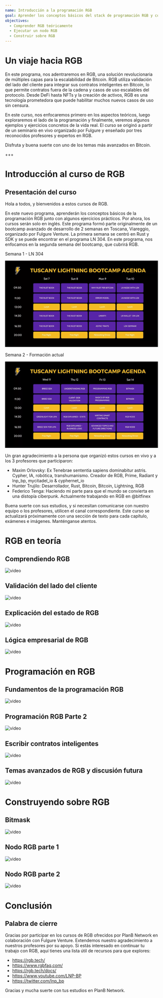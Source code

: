 ```yaml
---
name: Introducción a la programación RGB
goal: Aprender los conceptos básicos del stack de programación RGB y construir tus primeras aplicaciones RGB
objectives:
  - Comprender RGB teóricamente
  - Ejecutar un nodo RGB
  - Construir sobre RGB
---
```


# Un viaje hacia RGB

En este programa, nos adentraremos en RGB, una solución revolucionaria de múltiples capas para la escalabilidad de Bitcoin. RGB utiliza validación del lado del cliente para integrar sus contratos inteligentes en Bitcoin, lo que permite contratos fuera de la cadena y casos de uso escalables del protocolo. Desde DeFi hasta NFTs y la creación de activos, RGB es una tecnología prometedora que puede habilitar muchos nuevos casos de uso sin censura.

En este curso, nos enfocaremos primero en los aspectos teóricos, luego exploraremos el lado de la programación y finalmente, veremos algunos ejemplos y ejercicios concretos de la vida real. El curso se originó a partir de un seminario en vivo organizado por Fulgure y enseñado por tres reconocidos profesores y expertos en RGB.

Disfruta y buena suerte con uno de los temas más avanzados en Bitcoin.

+++

# Introducción al curso de RGB

## Presentación del curso

Hola a todos, y bienvenidos a estos cursos de RGB.

En este nuevo programa, aprenderán los conceptos básicos de la programación RGB junto con algunos ejercicios prácticos. Por ahora, los cursos serán solo en inglés. Este programa formó parte originalmente de un bootcamp avanzado de desarrollo de 2 semanas en Toscana, Viareggio, organizado por Fulgure Venture. La primera semana se centró en Rust y SDK y se puede encontrar en el programa LN 304. En este programa, nos enfocamos en la segunda semana del bootcamp, que cubrirá RGB.

Semana 1 - LN 304

![image](assets/image/1.webp)

Semana 2 - Formación actual

![image](assets/image/2.webp)

Un gran agradecimiento a la persona que organizó estos cursos en vivo y a los 3 profesores que participaron:

- Maxim Orlovsky: Ex Tenebrae sententia sapiens dominabitur astris. Cypher, IA, robótica, transhumanismo. Creador de RGB, Prime, Radiant y lnp_bp, mycitadel_io & cyphernet_io
- Hunter Trujilo: Desarrollador, Rust, Bitcoin, Bitcoin, Lightning, RGB
- Federico Tenga: Haciendo mi parte para que el mundo se convierta en una distopía ciberpunk. Actualmente trabajando en RGB en @bitfinex

Buena suerte con sus estudios, y si necesitan comunicarse con nuestro equipo o los profesores, utilicen el canal correspondiente. Este curso se actualizará próximamente con una sección de texto para cada capítulo, exámenes e imágenes. Manténganse atentos.

# RGB en teoría

## Comprendiendo RGB

![video](https://youtu.be/AF2XbifPGXM)

## Validación del lado del cliente

![video](https://youtu.be/FS6PDprWl5Q)

## Explicación del estado de RGB

![video](https://youtu.be/tmAVdyXGmj4)

## Lógica empresarial de RGB

![video](https://youtu.be/lUTjeuM0oTA)

# Programación en RGB

## Fundamentos de la programación RGB

![video](https://youtu.be/Uo1UoxiImsI)

## Programación RGB Parte 2

![video](https://youtu.be/sVoKIi-1XbY)

## Escribir contratos inteligentes

![video](https://youtu.be/GRwS-NvWF3I)

## Temas avanzados de RGB y discusión futura

![video](https://youtu.be/mqCupTlDbA0)

# Construyendo sobre RGB

## Bitmask

![video](https://youtu.be/nbUtV8GOR_U)
## Nodo RGB parte 1 
![video](https://youtu.be/5iAhsgCSL3U)

## Nodo RGB parte 2

![video](https://youtu.be/piQQH4Q2nr0)


# Conclusión 

## Palabra de cierre

Gracias por participar en los cursos de RGB ofrecidos por PlanB Network en colaboración con Fulgure Venture. Extendemos nuestro agradecimiento a nuestros profesores por su apoyo. Si estás interesado en continuar tu trabajo con RGB, aquí tienes una lista útil de recursos para que explores:

- https://rgb.tech/
- https://www.rgbfaq.com/
- https://rgb.tech/docs/
- https://www.youtube.com/LNP-BP
- https://twitter.com/lnp_bp

Gracias y mucha suerte con tus estudios en PlanB Network.
